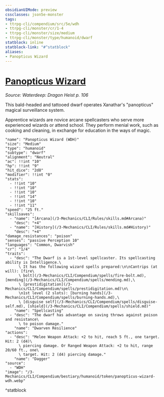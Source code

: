 ```yaml
---
obsidianUIMode: preview
cssclasses: json5e-monster
tags:
- ttrpg-cli/compendium/src/5e/wdh
- ttrpg-cli/monster/cr/1-4
- ttrpg-cli/monster/size/medium
- ttrpg-cli/monster/type/humanoid/dwarf
statblock: inline
statblock-link: "#^statblock"
aliases:
- Panopticus Wizard
---
```

# [Panopticus Wizard](3-Mechanics\CLI\Compendium\bestiary\humanoid/panopticus-wizard-wdh.md)
*Source: Waterdeep: Dragon Heist p. 106*  

This bald-headed and tattooed dwarf operates Xanathar's "panopticus" magical surveillance system.

Apprentice wizards are novice arcane spellcasters who serve more experienced wizards or attend school. They perform menial work, such as cooking and cleaning, in exchange for education in the ways of magic.

```statblock
"name": "Panopticus Wizard (WDH)"
"size": "Medium"
"type": "humanoid"
"subtype": "dwarf"
"alignment": "Neutral"
"ac": !!int "10"
"hp": !!int "9"
"hit_dice": "2d8"
"modifier": !!int "0"
"stats":
  - !!int "10"
  - !!int "10"
  - !!int "10"
  - !!int "14"
  - !!int "10"
  - !!int "11"
"speed": "25 ft."
"skillsaves":
  - "name": "[Arcana](/3-Mechanics/CLI/Rules/skills.md#Arcana)"
    "desc": "+4"
  - "name": "[History](/3-Mechanics/CLI/Rules/skills.md#History)"
    "desc": "+4"
"damage_resistances": "poison"
"senses": "passive Perception 10"
"languages": "Common, Dwarvish"
"cr": "1/4"
"traits":
  - "desc": "The Dwarf is a 1st-level spellcaster. Its spellcasting ability is Intelligence.\
      \ It has the following wizard spells prepared:\n\nCantrips (at will): [fire\
      \ bolt](/3-Mechanics/CLI/Compendium/spells/fire-bolt.md), [mending](/3-Mechanics/CLI/Compendium/spells/mending.md),\
      \ [prestidigitation](/3-Mechanics/CLI/Compendium/spells/prestidigitation.md)\n\
      \n1st level (2 slots): [burning hands](/3-Mechanics/CLI/Compendium/spells/burning-hands.md),\
      \ [disguise self](/3-Mechanics/CLI/Compendium/spells/disguise-self.md), [shield](/3-Mechanics/CLI/Compendium/spells/shield.md)"
    "name": "Spellcasting"
  - "desc": "The dwarf has advantage on saving throws against poison and resistance\
      \ to poison damage."
    "name": "Dwarven Resilience"
"actions":
  - "desc": "Melee Weapon Attack: +2 to hit, reach 5 ft., one target. Hit: 2 (d4)\
      \ piercing damage. Or Ranged Weapon Attack: +2 to hit, range 20/60 ft., one\
      \ target. Hit: 2 (d4) piercing damage."
    "name": "Dagger"
"source":
  - "WDH"
"image": "/3-Mechanics/CLI/Compendium/bestiary/humanoid/token/panopticus-wizard-wdh.webp"
```
^statblock